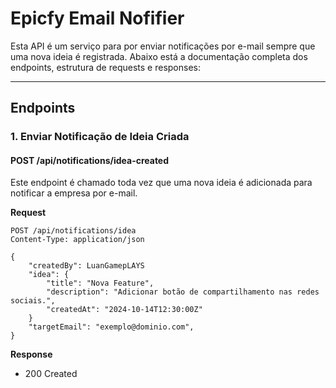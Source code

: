 # Epicfy Email Nofifier

Esta API é um serviço para por enviar notificações por e-mail sempre que uma nova ideia é registrada. 
Abaixo está a documentação completa dos endpoints, estrutura de requests e responses:

---

## **Endpoints**  

### 1. **Enviar Notificação de Ideia Criada**  
#### **POST /api/notifications/idea-created**  
Este endpoint é chamado toda vez que uma nova ideia é adicionada para notificar a empresa por e-mail.  

**Request**  
```http
POST /api/notifications/idea
Content-Type: application/json

{
    "createdBy": LuanGamepLAYS
    "idea": {
        "title": "Nova Feature",
        "description": "Adicionar botão de compartilhamento nas redes sociais.",
        "createdAt": "2024-10-14T12:30:00Z"
    }
    "targetEmail": "exemplo@dominio.com",
}
```

**Response**
- 200 Created

